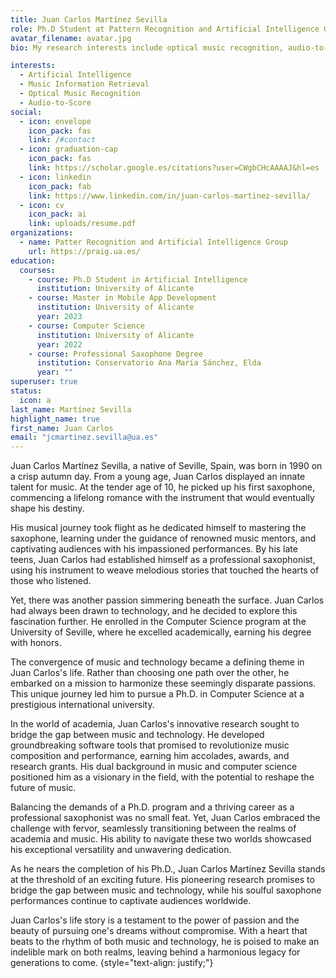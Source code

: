 ```yaml
---
title: Juan Carlos Martínez Sevilla
role: Ph.D Student at Pattern Recognition and Artificial Intelligence Group
avatar_filename: avatar.jpg
bio: My research interests include optical music recognition, audio-to-score transcription.

interests:
  - Artificial Intelligence
  - Music Information Retrieval
  - Optical Music Recognition
  - Audio-to-Score
social:
  - icon: envelope
    icon_pack: fas
    link: /#contact
  - icon: graduation-cap
    icon_pack: fas
    link: https://scholar.google.es/citations?user=CWgbCHcAAAAJ&hl=es
  - icon: linkedin
    icon_pack: fab
    link: https://www.linkedin.com/in/juan-carlos-martinez-sevilla/
  - icon: cv
    icon_pack: ai
    link: uploads/resume.pdf
organizations:
  - name: Patter Recognition and Artificial Intelligence Group
    url: https://praig.ua.es/
education:
  courses:
    - course: Ph.D Student in Artificial Intelligence
      institution: University of Alicante
    - course: Master in Mobile App Development
      institution: University of Alicante
      year: 2023
    - course: Computer Science
      institution: University of Alicante
      year: 2022
    - course: Professional Saxophone Degree
      institution: Conservatorio Ana María Sánchez, Elda
      year: ""
superuser: true
status:
  icon: a
last_name: Martínez Sevilla
highlight_name: true
first_name: Juan Carlos
email: "jcmartinez.sevilla@ua.es"
---
```

Juan Carlos Martínez Sevilla, a native of Seville, Spain, was born in 1990 on a crisp autumn day. From a young age, Juan Carlos displayed an innate talent for music. At the tender age of 10, he picked up his first saxophone, commencing a lifelong romance with the instrument that would eventually shape his destiny.

His musical journey took flight as he dedicated himself to mastering the saxophone, learning under the guidance of renowned music mentors, and captivating audiences with his impassioned performances. By his late teens, Juan Carlos had established himself as a professional saxophonist, using his instrument to weave melodious stories that touched the hearts of those who listened.

Yet, there was another passion simmering beneath the surface. Juan Carlos had always been drawn to technology, and he decided to explore this fascination further. He enrolled in the Computer Science program at the University of Seville, where he excelled academically, earning his degree with honors.

The convergence of music and technology became a defining theme in Juan Carlos's life. Rather than choosing one path over the other, he embarked on a mission to harmonize these seemingly disparate passions. This unique journey led him to pursue a Ph.D. in Computer Science at a prestigious international university.

In the world of academia, Juan Carlos's innovative research sought to bridge the gap between music and technology. He developed groundbreaking software tools that promised to revolutionize music composition and performance, earning him accolades, awards, and research grants. His dual background in music and computer science positioned him as a visionary in the field, with the potential to reshape the future of music.

Balancing the demands of a Ph.D. program and a thriving career as a professional saxophonist was no small feat. Yet, Juan Carlos embraced the challenge with fervor, seamlessly transitioning between the realms of academia and music. His ability to navigate these two worlds showcased his exceptional versatility and unwavering dedication.

As he nears the completion of his Ph.D., Juan Carlos Martínez Sevilla stands at the threshold of an exciting future. His pioneering research promises to bridge the gap between music and technology, while his soulful saxophone performances continue to captivate audiences worldwide.

Juan Carlos's life story is a testament to the power of passion and the beauty of pursuing one's dreams without compromise. With a heart that beats to the rhythm of both music and technology, he is poised to make an indelible mark on both realms, leaving behind a harmonious legacy for generations to come.
{style="text-align: justify;"}